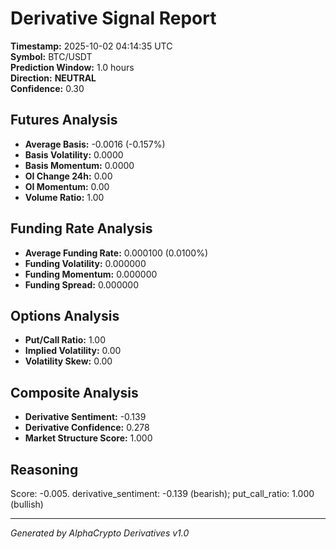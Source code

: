# Derivative Signal Report

**Timestamp:** 2025-10-02 04:14:35 UTC  
**Symbol:** BTC/USDT  
**Prediction Window:** 1.0 hours  
**Direction:** **NEUTRAL**  
**Confidence:** 0.30

## Futures Analysis
- **Average Basis:** -0.0016 (-0.157%)
- **Basis Volatility:** 0.0000
- **Basis Momentum:** 0.0000
- **OI Change 24h:** 0.00
- **OI Momentum:** 0.00
- **Volume Ratio:** 1.00

## Funding Rate Analysis
- **Average Funding Rate:** 0.000100 (0.0100%)
- **Funding Volatility:** 0.000000
- **Funding Momentum:** 0.000000
- **Funding Spread:** 0.000000

## Options Analysis
- **Put/Call Ratio:** 1.00
- **Implied Volatility:** 0.00
- **Volatility Skew:** 0.00

## Composite Analysis
- **Derivative Sentiment:** -0.139
- **Derivative Confidence:** 0.278
- **Market Structure Score:** 1.000

## Reasoning
Score: -0.005. derivative_sentiment: -0.139 (bearish); put_call_ratio: 1.000 (bullish)

---
*Generated by AlphaCrypto Derivatives v1.0*
